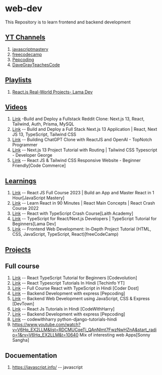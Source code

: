 # web-dev
This Repository is to learn frontend and backend development

## <ins>YT Channels</ins>
1. [javascriptmastery](https://www.youtube.com/@javascriptmastery)
2. [freecodecamp](https://www.youtube.com/@freecodecamp/playlists)
3. [Pepcoding](https://www.youtube.com/@Pepcoding)
4. [DaveGrayTeachesCode](https://www.youtube.com/@DaveGrayTeachesCode/videos)

## <ins>Playlists</ins>
1. [React.js Real-World Projects- Lama Dev](https://www.youtube.com/playlist?list=PLj-4DlPRT48nfYgDK00oTjlDF4O0ZZyG8)


## <ins>Videos</ins>
1. [Link](https://www.youtube.com/watch?v=mSUKMfmLAt0) -Build and Deploy a Fullstack Reddit Clone: Next.js 13, React, Tailwind, Auth, Prisma, MySQL
2. [Link](https://www.youtube.com/watch?v=986hztrfaSQ) -- Build and Deploy a Full Stack Next.js 13 Application | React, Next JS 13, TypeScript, Tailwind CSS
3. [Link](https://www.youtube.com/watch?v=iBDHvfjKAAo&) -- Building ChatGPT Clone with ReactJS and OpenAI - TopNotch Programmer
4. [Link](https://www.youtube.com/watch?v=tjyZQzI1YQk) -- Next.js 13 Project Tutorial with Routing | Tailwind CSS Typescript - Developer George
5. [Link](https://www.youtube.com/watch?v=ZU-drSVodBw) -- React JS & Tailwind CSS Responsive Website - Beginner Friendly[Code Commerce]


## <ins>Learnings</ins>
1. [Link](https://www.youtube.com/watch?v=b9eMGE7QtTk) -- React JS Full Course 2023 | Build an App and Master React in 1 Hour[JavaScript Mastery]
2. [Link](https://www.youtube.com/watch?v=G8PWDBJspME&) -- Learn React in 90 Minutes | React Main Concepts | React Crash Course 2022
3. [Link](https://www.youtube.com/watch?v=jrKcJxF0lAU) -- React with TypeScript Crash Course[Laith Academy]
4. [Link](https://www.youtube.com/watch?v=WlxcujsvcIY) -- TypeScript for React/Next.js Developers | TypeScript Tutorial for Beginners[Lama Dev]
5. [Link](https://www.youtube.com/watch?v=MsnQ5uepIaE) -- Frontend Web Development: In-Depth Project Tutorial (HTML, CSS, JavaScript, TypeScript, React)[freeCodeCamp)

## <ins>Projects</ins>

## Full course
1. [Link](https://www.youtube.com/playlist?list=PLC3y8-rFHvwi1AXijGTKM0BKtHzVC-LSK) -- React TypeScript Tutorial for Beginners [Codevolution]
2. [Link](https://www.youtube.com/playlist?list=PLuHGmgpyHfRx9e7yeOaaL79_L_mBFBHLc) -- React Typescript Tutorials In Hindi [Techinfo YT]
3. [Link](https://www.youtube.com/playlist?list=PL2PkZdv6p7ZlyNpuEEt4ByfUpUqGadnMy) -- Full Course React with TypeScript in Hindi [Coder Dost]
4. [Link](https://www.youtube.com/playlist?list=PL-Jc9J83PIiEnK1q9tuVrrORqKBexcE_J) -- Backend Development with express [Pepcoding]
5. [Link](https://www.youtube.com/playlist?list=PL7zl8TDRnbukt0zKDS0twgOQqHPHvE7ks) -- Backend Web Development using JavaScript, CSS & Express [DevTown]
6. [Link](https://www.youtube.com/playlist?list=PLu0W_9lII9agx66oZnT6IyhcMIbUMNMdt) -- React Js Tutorials in Hindi [CodeWithHarry]
7. [Link](https://www.youtube.com/playlist?list=PL-Jc9J83PIiEnK1q9tuVrrORqKBexcE_J) -- Backend Development with express [Pepcoding]
8. [Link](https://www.codewithharry.com/videos/python-django-tutorials-hindi-0/)    -- codewithharry python-django-tutorials-hindi
9. https://www.youtube.com/watch?v=V6Hq_EX2LLM&list=RDCMUCqeTj_QAnNlmt7FwzNwHZnA&start_radio=1&rv=V6Hq_EX2LLM&t=10640 Mix of interesting web Apps[Sonny Sangha]

## Docuementation
1. https://javascript.info/ -- javascript
